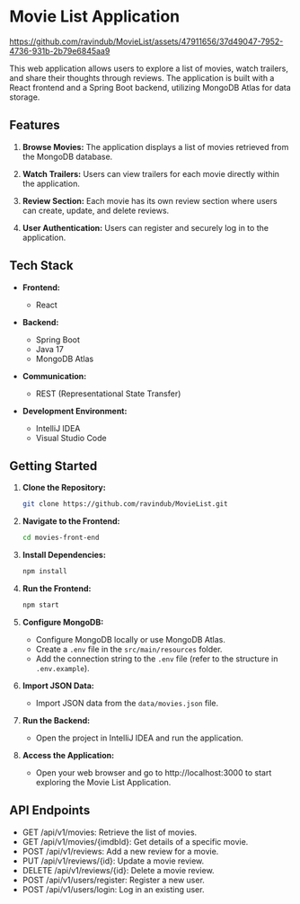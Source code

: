 # Movie List Application


https://github.com/ravindub/MovieList/assets/47911656/37d49047-7952-4736-931b-2b79e6845aa9


This web application allows users to explore a list of movies, watch trailers, and share their thoughts through reviews.
The application is built with a React frontend and a Spring Boot backend, utilizing MongoDB Atlas for data storage.

## Features

1. **Browse Movies:** The application displays a list of movies retrieved from the MongoDB database.

2. **Watch Trailers:** Users can view trailers for each movie directly within the application.

3. **Review Section:** Each movie has its own review section where users can create, update, and delete reviews.

4. **User Authentication:** Users can register and securely log in to the application.

## Tech Stack

- **Frontend:**
  - React

- **Backend:**
  - Spring Boot
  - Java 17
  - MongoDB Atlas

- **Communication:**
  - REST (Representational State Transfer)
 
- **Development Environment:**
  - IntelliJ IDEA
  - Visual Studio Code

## Getting Started

1. **Clone the Repository:**
   ```bash
   git clone https://github.com/ravindub/MovieList.git
   
2. **Navigate to the Frontend:**
   ```bash
   cd movies-front-end

3. **Install Dependencies:**
   ```bash
   npm install

4. **Run the Frontend:**
   ```bash
   npm start

5. **Configure MongoDB:**
   - Configure MongoDB locally or use MongoDB Atlas.
   - Create a `.env` file in the `src/main/resources` folder.
   - Add the connection string to the `.env` file (refer to the structure in `.env.example`).

6. **Import JSON Data:**
   - Import JSON data from the `data/movies.json` file.

8. **Run the Backend:**
   - Open the project in IntelliJ IDEA and run the application.

8. **Access the Application:**
   - Open your web browser and go to http://localhost:3000 to start exploring the Movie List Application.

## API Endpoints
- GET /api/v1/movies: Retrieve the list of movies.
- GET /api/v1/movies/{imdbId}: Get details of a specific movie.
- POST /api/v1/reviews: Add a new review for a movie.
- PUT /api/v1/reviews/{id}: Update a movie review.
- DELETE /api/v1/reviews/{id}: Delete a movie review.
- POST /api/v1/users/register: Register a new user.
- POST /api/v1/users/login: Log in an existing user.
